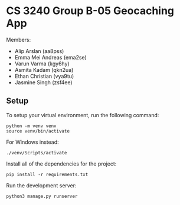# CS 3240 Group B-05 Geocaching App

Members:
* Alip Arslan (aa8pss)
* Emma Mei Andreas (ema2se)
* Varun Varma (kgy6hy)
* Asmita Kadam (qkn2ua)
* Ethan Christian (vya9tu)
* Jasmine Singh (zsf4ee)

## Setup
To setup your virtual environment, run the following command:
```
python -m venv venv
source venv/bin/activate
```
For Windows instead:
```
./venv/Scripts/activate
```

Install all of the dependencies for the project:
```
pip install -r requirements.txt
```

Run the development server:
```
python3 manage.py runserver
```